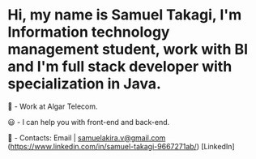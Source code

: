 <h1>Hi, my name is Samuel Takagi, I'm Information technology management student, work with BI and I'm full stack developer with specialization in Java.</h1>

🚀 - Work at Algar Telecom.

😃 - I can help you with front-end and back-end.

📧 - Contacts: Email | samuelakira.v@gmail.com
                (https://www.linkedin.com/in/samuel-takagi-9667271ab/) [LinkedIn]
